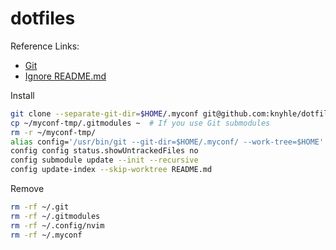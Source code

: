 # dotfiles

Reference Links:
- [Git](https://news.ycombinator.com/item?id=11071754)
- [Ignore README.md](https://stackoverflow.com/a/39776107)

Install
```bash
git clone --separate-git-dir=$HOME/.myconf git@github.com:knyhle/dotfiles.git $HOME/myconf-tmp
cp ~/myconf-tmp/.gitmodules ~  # If you use Git submodules
rm -r ~/myconf-tmp/
alias config='/usr/bin/git --git-dir=$HOME/.myconf/ --work-tree=$HOME'
config config status.showUntrackedFiles no
config submodule update --init --recursive
config update-index --skip-worktree README.md
```

Remove
```bash
rm -rf ~/.git
rm -rf ~/.gitmodules
rm -rf ~/.config/nvim
rm -rf ~/.myconf
```
